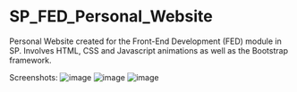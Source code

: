 # SP_FED_Personal_Website

Personal Website created for the Front-End Development (FED) module in SP. Involves HTML, CSS and Javascript animations as well as the Bootstrap framework.

Screenshots:
![image](https://github.com/andrewdpoh/SP_FED_Personal_Website/assets/88697807/67804241-2c7e-4bac-b1e8-f10d7fed47ba)
![image](https://github.com/andrewdpoh/SP_FED_Personal_Website/assets/88697807/bc354cf5-2277-484d-8a92-3547177089db)
![image](https://github.com/andrewdpoh/SP_FED_Personal_Website/assets/88697807/ee0e7c4d-17cc-422b-a668-79ceb3324156)
